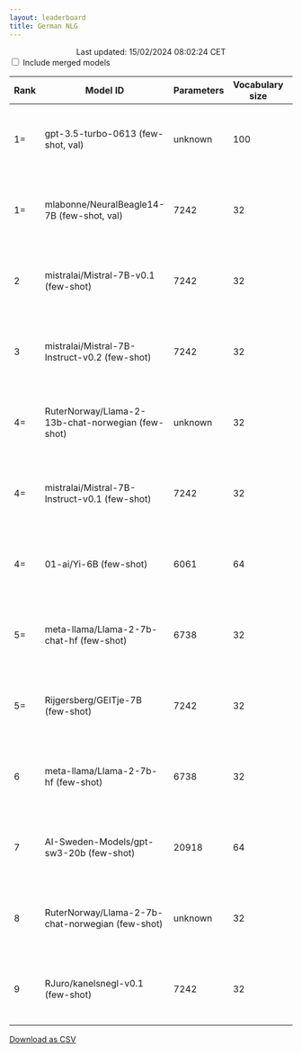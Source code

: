 ```yaml
---
layout: leaderboard
title: German NLG
---
```


<center>Last updated: 15/02/2024 08:02:24 CET</center>

<div class="blocked centered">
  <input type="checkbox" id="merged-models-checkbox">
  <label for="merged-models-checkbox">Include merged models</label>
</div>

<div class="blocked table-wrapper centered">
<table id="german-nlg" class="sortable fixed centered small-font">
 <thead>
  <tr>
   <th><span data-toggle="tooltip" data-placement="bottom" data-container="body" title="ScandEval statistically significant model rank">Rank</span></th>
   <th><span data-toggle="tooltip" data-placement="bottom" data-container="body" title="Hugging Face Hub Model ID">Model ID</span></th>
   <th><span data-toggle="tooltip" data-placement="bottom" data-container="body" title="Number of parameters in the model, in millions">Parameters</span></th>
   <th><span data-toggle="tooltip" data-placement="bottom" data-container="body" title="Number of unique tokens that the model has been trained on, in thousands">Vocabulary size</span></th>
   <th><span data-toggle="tooltip" data-placement="bottom" data-container="body" title="The maximum amount of tokens the model can process">Context</span></th>
   <th><span data-toggle="tooltip" data-placement="bottom" data-container="body" title="Number of tokens processed per second / Number of tokens processed in small documents per second">Speed</span></th>

   <th id="score-col"><span data-toggle="tooltip" data-placement="bottom" data-container="body" title="ScandEval score">Score</span></th>
    
   <th><span data-toggle="tooltip" data-placement="bottom" data-container="body" title="German named entity recognition - Micro-average F1-score without MISC tags / Micro-average F1-score with MISC tags">GermEval</span></th>
   <th><span data-toggle="tooltip" data-placement="bottom" data-container="body" title="German sentiment classification - Matthews Correlation Coefficient / Macro-average F1-score">SB10k</span></th>
   <th><span data-toggle="tooltip" data-placement="bottom" data-container="body" title="German linguistic acceptability - Matthews Correlation Coefficient / Macro-average F1-score">ScaLA-de</span></th>
   <th><span data-toggle="tooltip" data-placement="bottom" data-container="body" title="German question answering - Exact Match / F1-score">GermanQuAD</span></th>
   <th><span data-toggle="tooltip" data-placement="bottom" data-container="body" title="German summarization - BERTScore / ROUGE-L">MLSum</span></th>
   <th><span data-toggle="tooltip" data-placement="bottom" data-container="body" title="German knowledge - Matthews Correlation Coefficient / Accuracy">MMLU-de</span></th>
   <th><span data-toggle="tooltip" data-placement="bottom" data-container="body" title="German knowledge - Matthews Correlation Coefficient / Accuracy">ARC-de</span></th>
   <th><span data-toggle="tooltip" data-placement="bottom" data-container="body" title="German common sense reasoning - Matthews Correlation Coefficient / Accuracy">HellaSwag-de</span></th>
  </tr>
 </thead>
 <tbody>
  <tr class="not-merged-model">
   <td class="rank">1=</td> <!-- Rank -->
   <td>gpt-3.5-turbo-0613 (few-shot, val)</td> <!-- Model ID -->
   <td class="num_model_parameters">unknown</td> <!-- Number of trainable parameters -->
   <td class="vocabulary_size">100</td> <!-- Size of the model's vocabulary -->
   <td class="max_sequence_length">4095</td> <!-- Maximum sequence length of the model-->
   <td class="speed">1,344 ± 455 / 4,023 ± 590</td> <!-- Model inference speed -->
   <td class="score">51.56 ± 2.47</td> <!-- ScandEval score -->
   <td class="de ner">61.50 ± 2.96 / 46.22 ± 3.41</td> <!-- GermEval -->
   <td class="de sent">55.50 ± 2.58 / 68.96 ± 2.00</td> <!-- SB10k -->
   <td class="de la">38.96 ± 4.39 / 68.89 ± 2.54</td> <!-- ScaLA-de -->
   <td class="de qa">30.20 ± 1.59 / 56.58 ± 1.78</td> <!-- GermanQuAD -->
   <td class="de summ">64.90 ± 0.22 / 15.99 ± 0.32</td> <!-- MLSum -->
   <td class="de know">35.39 ± 3.89 / 51.41 ± 2.98</td> <!-- MMLU-de -->
   <td class="de know">70.58 ± 2.18 / 77.93 ± 1.65</td> <!-- ARC-de -->
   <td class="de reason">56.88 ± 2.50 / 66.76 ± 2.02</td> <!-- HellaSwag-de -->
  </tr>
  <tr class="merged-model">
   <td class="rank">1=</td> <!-- Rank -->
   <td>mlabonne/NeuralBeagle14-7B (few-shot, val)</td> <!-- Model ID -->
   <td class="num_model_parameters">7242</td> <!-- Number of trainable parameters -->
   <td class="vocabulary_size">32</td> <!-- Size of the model's vocabulary -->
   <td class="max_sequence_length">8192</td> <!-- Maximum sequence length of the model-->
   <td class="speed">2,549 ± 472 / 784 ± 245</td> <!-- Model inference speed -->
   <td class="score">49.03 ± 2.87</td> <!-- ScandEval score -->
   <td class="de ner">64.81 ± 3.03 / 53.01 ± 3.41</td> <!-- GermEval -->
   <td class="de sent">59.60 ± 2.81 / 72.42 ± 1.83</td> <!-- SB10k -->
   <td class="de la">27.06 ± 4.53 / 63.33 ± 2.30</td> <!-- ScaLA-de -->
   <td class="de qa">25.22 ± 3.76 / 60.93 ± 2.96</td> <!-- GermanQuAD -->
   <td class="de summ">67.31 ± 1.05 / 24.72 ± 2.95</td> <!-- MLSum -->
   <td class="de know">35.84 ± 2.16 / 51.64 ± 1.56</td> <!-- MMLU-de -->
   <td class="de know">64.31 ± 2.19 / 73.28 ± 1.65</td> <!-- ARC-de -->
   <td class="de reason">49.13 ± 2.71 / 61.68 ± 2.03</td> <!-- HellaSwag-de -->
  </tr>
  <tr class="not-merged-model">
   <td class="rank">2</td> <!-- Rank -->
   <td>mistralai/Mistral-7B-v0.1 (few-shot)</td> <!-- Model ID -->
   <td class="num_model_parameters">7242</td> <!-- Number of trainable parameters -->
   <td class="vocabulary_size">32</td> <!-- Size of the model's vocabulary -->
   <td class="max_sequence_length">32768</td> <!-- Maximum sequence length of the model-->
   <td class="speed">2,657 ± 524 / 880 ± 278</td> <!-- Model inference speed -->
   <td class="score">42.69 ± 2.01</td> <!-- ScandEval score -->
   <td class="de ner">55.37 ± 1.32 / 44.65 ± 2.48</td> <!-- GermEval -->
   <td class="de sent">54.27 ± 1.71 / 68.13 ± 1.16</td> <!-- SB10k -->
   <td class="de la">23.12 ± 4.07 / 57.81 ± 3.70</td> <!-- ScaLA-de -->
   <td class="de qa">22.94 ± 3.05 / 47.19 ± 4.45</td> <!-- GermanQuAD -->
   <td class="de summ">68.72 ± 0.87 / 28.11 ± 2.14</td> <!-- MLSum -->
   <td class="de know">35.63 ± 1.12 / 51.69 ± 0.85</td> <!-- MMLU-de -->
   <td class="de know">60.46 ± 1.23 / 70.30 ± 0.94</td> <!-- ARC-de -->
   <td class="de reason">26.40 ± 1.86 / 43.98 ± 1.58</td> <!-- HellaSwag-de -->
  </tr>
  <tr class="not-merged-model">
   <td class="rank">3</td> <!-- Rank -->
   <td>mistralai/Mistral-7B-Instruct-v0.2 (few-shot)</td> <!-- Model ID -->
   <td class="num_model_parameters">7242</td> <!-- Number of trainable parameters -->
   <td class="vocabulary_size">32</td> <!-- Size of the model's vocabulary -->
   <td class="max_sequence_length">32768</td> <!-- Maximum sequence length of the model-->
   <td class="speed">2,538 ± 415 / 821 ± 253</td> <!-- Model inference speed -->
   <td class="score">41.53 ± 1.59</td> <!-- ScandEval score -->
   <td class="de ner">55.15 ± 1.17 / 41.83 ± 1.49</td> <!-- GermEval -->
   <td class="de sent">47.85 ± 2.29 / 65.02 ± 1.69</td> <!-- SB10k -->
   <td class="de la">24.29 ± 2.18 / 60.90 ± 1.65</td> <!-- ScaLA-de -->
   <td class="de qa">23.98 ± 2.16 / 57.70 ± 1.94</td> <!-- GermanQuAD -->
   <td class="de summ">67.67 ± 0.75 / 23.67 ± 2.01</td> <!-- MLSum -->
   <td class="de know">25.96 ± 1.60 / 44.05 ± 1.25</td> <!-- MMLU-de -->
   <td class="de know">55.49 ± 1.09 / 66.61 ± 0.82</td> <!-- ARC-de -->
   <td class="de reason">31.06 ± 1.24 / 47.46 ± 0.90</td> <!-- HellaSwag-de -->
  </tr>
  <tr class="not-merged-model">
   <td class="rank">4=</td> <!-- Rank -->
   <td>RuterNorway/Llama-2-13b-chat-norwegian (few-shot)</td> <!-- Model ID -->
   <td class="num_model_parameters">unknown</td> <!-- Number of trainable parameters -->
   <td class="vocabulary_size">32</td> <!-- Size of the model's vocabulary -->
   <td class="max_sequence_length">4096</td> <!-- Maximum sequence length of the model-->
   <td class="speed">7,778 ± 1,755 / 1,703 ± 552</td> <!-- Model inference speed -->
   <td class="score">40.03 ± 1.71</td> <!-- ScandEval score -->
   <td class="de ner">56.71 ± 1.34 / 47.69 ± 2.04</td> <!-- GermEval -->
   <td class="de sent">49.77 ± 2.03 / 62.42 ± 3.31</td> <!-- SB10k -->
   <td class="de la">19.92 ± 3.22 / 52.83 ± 5.45</td> <!-- ScaLA-de -->
   <td class="de qa">27.87 ± 2.01 / 57.64 ± 2.05</td> <!-- GermanQuAD -->
   <td class="de summ">66.93 ± 0.93 / 24.06 ± 2.22</td> <!-- MLSum -->
   <td class="de know">26.02 ± 1.00 / 44.42 ± 0.74</td> <!-- MMLU-de -->
   <td class="de know">42.29 ± 1.06 / 56.71 ± 0.82</td> <!-- ARC-de -->
   <td class="de reason">24.88 ± 1.44 / 43.25 ± 1.25</td> <!-- HellaSwag-de -->
  </tr>
  <tr class="not-merged-model">
   <td class="rank">4=</td> <!-- Rank -->
   <td>mistralai/Mistral-7B-Instruct-v0.1 (few-shot)</td> <!-- Model ID -->
   <td class="num_model_parameters">7242</td> <!-- Number of trainable parameters -->
   <td class="vocabulary_size">32</td> <!-- Size of the model's vocabulary -->
   <td class="max_sequence_length">32768</td> <!-- Maximum sequence length of the model-->
   <td class="speed">5,443 ± 1,273 / 1,144 ± 364</td> <!-- Model inference speed -->
   <td class="score">38.53 ± 1.91</td> <!-- ScandEval score -->
   <td class="de ner">51.79 ± 0.92 / 36.09 ± 1.73</td> <!-- GermEval -->
   <td class="de sent">47.27 ± 3.06 / 63.50 ± 2.88</td> <!-- SB10k -->
   <td class="de la">22.15 ± 1.83 / 56.64 ± 4.04</td> <!-- ScaLA-de -->
   <td class="de qa">24.30 ± 3.79 / 54.51 ± 4.48</td> <!-- GermanQuAD -->
   <td class="de summ">67.96 ± 1.05 / 26.56 ± 2.90</td> <!-- MLSum -->
   <td class="de know">26.88 ± 0.94 / 44.64 ± 0.79</td> <!-- MMLU-de -->
   <td class="de know">44.97 ± 1.73 / 58.53 ± 1.31</td> <!-- ARC-de -->
   <td class="de reason">20.34 ± 1.39 / 39.65 ± 0.94</td> <!-- HellaSwag-de -->
  </tr>
  <tr class="not-merged-model">
   <td class="rank">4=</td> <!-- Rank -->
   <td>01-ai/Yi-6B (few-shot)</td> <!-- Model ID -->
   <td class="num_model_parameters">6061</td> <!-- Number of trainable parameters -->
   <td class="vocabulary_size">64</td> <!-- Size of the model's vocabulary -->
   <td class="max_sequence_length">4096</td> <!-- Maximum sequence length of the model-->
   <td class="speed">2,786 ± 532 / 784 ± 250</td> <!-- Model inference speed -->
   <td class="score">37.23 ± 1.68</td> <!-- ScandEval score -->
   <td class="de ner">44.97 ± 1.75 / 35.79 ± 1.66</td> <!-- GermEval -->
   <td class="de sent">53.14 ± 2.67 / 67.89 ± 2.15</td> <!-- SB10k -->
   <td class="de la">7.64 ± 2.47 / 37.95 ± 2.67</td> <!-- ScaLA-de -->
   <td class="de qa">30.12 ± 1.55 / 57.17 ± 2.38</td> <!-- GermanQuAD -->
   <td class="de summ">66.73 ± 1.31 / 24.69 ± 3.17</td> <!-- MLSum -->
   <td class="de know">29.80 ± 0.81 / 47.29 ± 0.57</td> <!-- MMLU-de -->
   <td class="de know">40.33 ± 0.91 / 55.16 ± 0.71</td> <!-- ARC-de -->
   <td class="de reason">22.91 ± 1.13 / 41.18 ± 1.10</td> <!-- HellaSwag-de -->
  </tr>
  <tr class="not-merged-model">
   <td class="rank">5=</td> <!-- Rank -->
   <td>meta-llama/Llama-2-7b-chat-hf (few-shot)</td> <!-- Model ID -->
   <td class="num_model_parameters">6738</td> <!-- Number of trainable parameters -->
   <td class="vocabulary_size">32</td> <!-- Size of the model's vocabulary -->
   <td class="max_sequence_length">4096</td> <!-- Maximum sequence length of the model-->
   <td class="speed">2,643 ± 455 / 800 ± 247</td> <!-- Model inference speed -->
   <td class="score">34.81 ± 1.88</td> <!-- ScandEval score -->
   <td class="de ner">50.00 ± 1.33 / 38.45 ± 1.68</td> <!-- GermEval -->
   <td class="de sent">46.54 ± 2.92 / 63.66 ± 2.14</td> <!-- SB10k -->
   <td class="de la">15.30 ± 1.79 / 55.12 ± 1.92</td> <!-- ScaLA-de -->
   <td class="de qa">25.57 ± 3.57 / 56.05 ± 3.74</td> <!-- GermanQuAD -->
   <td class="de summ">67.66 ± 0.90 / 23.98 ± 2.48</td> <!-- MLSum -->
   <td class="de know">20.13 ± 1.16 / 39.49 ± 1.04</td> <!-- MMLU-de -->
   <td class="de know">29.29 ± 1.06 / 46.55 ± 0.89</td> <!-- ARC-de -->
   <td class="de reason">13.92 ± 1.52 / 34.03 ± 1.27</td> <!-- HellaSwag-de -->
  </tr>
  <tr class="not-merged-model">
   <td class="rank">5=</td> <!-- Rank -->
   <td>Rijgersberg/GEITje-7B (few-shot)</td> <!-- Model ID -->
   <td class="num_model_parameters">7242</td> <!-- Number of trainable parameters -->
   <td class="vocabulary_size">32</td> <!-- Size of the model's vocabulary -->
   <td class="max_sequence_length">32768</td> <!-- Maximum sequence length of the model-->
   <td class="speed">10,401 ± 2,529 / 2,123 ± 690</td> <!-- Model inference speed -->
   <td class="score">32.26 ± 2.33</td> <!-- ScandEval score -->
   <td class="de ner">39.09 ± 2.92 / 31.71 ± 2.34</td> <!-- GermEval -->
   <td class="de sent">47.83 ± 2.81 / 60.24 ± 3.30</td> <!-- SB10k -->
   <td class="de la">10.31 ± 2.60 / 46.65 ± 4.50</td> <!-- ScaLA-de -->
   <td class="de qa">26.13 ± 3.79 / 53.13 ± 4.50</td> <!-- GermanQuAD -->
   <td class="de summ">66.72 ± 1.03 / 23.80 ± 2.02</td> <!-- MLSum -->
   <td class="de know">19.03 ± 1.31 / 36.85 ± 1.79</td> <!-- MMLU-de -->
   <td class="de know">32.26 ± 1.36 / 47.72 ± 1.23</td> <!-- ARC-de -->
   <td class="de reason">10.10 ± 1.81 / 30.36 ± 1.81</td> <!-- HellaSwag-de -->
  </tr>
  <tr class="not-merged-model">
   <td class="rank">6</td> <!-- Rank -->
   <td>meta-llama/Llama-2-7b-hf (few-shot)</td> <!-- Model ID -->
   <td class="num_model_parameters">6738</td> <!-- Number of trainable parameters -->
   <td class="vocabulary_size">32</td> <!-- Size of the model's vocabulary -->
   <td class="max_sequence_length">4096</td> <!-- Maximum sequence length of the model-->
   <td class="speed">2,648 ± 467 / 799 ± 250</td> <!-- Model inference speed -->
   <td class="score">32.23 ± 1.99</td> <!-- ScandEval score -->
   <td class="de ner">41.88 ± 1.87 / 31.88 ± 1.77</td> <!-- GermEval -->
   <td class="de sent">50.17 ± 2.52 / 65.78 ± 1.89</td> <!-- SB10k -->
   <td class="de la">15.82 ± 2.45 / 53.27 ± 4.50</td> <!-- ScaLA-de -->
   <td class="de qa">18.35 ± 2.70 / 39.71 ± 4.79</td> <!-- GermanQuAD -->
   <td class="de summ">68.99 ± 1.06 / 28.97 ± 2.45</td> <!-- MLSum -->
   <td class="de know">18.43 ± 1.34 / 38.16 ± 1.18</td> <!-- MMLU-de -->
   <td class="de know">25.68 ± 1.63 / 43.75 ± 1.33</td> <!-- ARC-de -->
   <td class="de reason">8.37 ± 1.83 / 30.00 ± 1.48</td> <!-- HellaSwag-de -->
  </tr>
  <tr class="not-merged-model">
   <td class="rank">7</td> <!-- Rank -->
   <td>AI-Sweden-Models/gpt-sw3-20b (few-shot)</td> <!-- Model ID -->
   <td class="num_model_parameters">20918</td> <!-- Number of trainable parameters -->
   <td class="vocabulary_size">64</td> <!-- Size of the model's vocabulary -->
   <td class="max_sequence_length">2048</td> <!-- Maximum sequence length of the model-->
   <td class="speed">4,880 ± 1,052 / 1,181 ± 380</td> <!-- Model inference speed -->
   <td class="score">22.22 ± 2.66</td> <!-- ScandEval score -->
   <td class="de ner">35.78 ± 2.37 / 26.98 ± 1.75</td> <!-- GermEval -->
   <td class="de sent">34.13 ± 7.00 / 46.96 ± 8.23</td> <!-- SB10k -->
   <td class="de la">2.18 ± 1.60 / 38.27 ± 3.59</td> <!-- ScaLA-de -->
   <td class="de qa">17.99 ± 4.02 / 38.26 ± 5.37</td> <!-- GermanQuAD -->
   <td class="de summ">62.21 ± 0.48 / 18.52 ± 0.80</td> <!-- MLSum -->
   <td class="de know">3.58 ± 1.15 / 27.49 ± 0.72</td> <!-- MMLU-de -->
   <td class="de know">1.87 ± 1.88 / 26.56 ± 1.16</td> <!-- ARC-de -->
   <td class="de reason">0.56 ± 1.62 / 24.97 ± 1.14</td> <!-- HellaSwag-de -->
  </tr>
  <tr class="not-merged-model">
   <td class="rank">8</td> <!-- Rank -->
   <td>RuterNorway/Llama-2-7b-chat-norwegian (few-shot)</td> <!-- Model ID -->
   <td class="num_model_parameters">unknown</td> <!-- Number of trainable parameters -->
   <td class="vocabulary_size">32</td> <!-- Size of the model's vocabulary -->
   <td class="max_sequence_length">4096</td> <!-- Maximum sequence length of the model-->
   <td class="speed">10,890 ± 2,686 / 2,186 ± 750</td> <!-- Model inference speed -->
   <td class="score">20.36 ± 1.91</td> <!-- ScandEval score -->
   <td class="de ner">27.22 ± 1.38 / 24.48 ± 1.76</td> <!-- GermEval -->
   <td class="de sent">33.54 ± 5.12 / 49.63 ± 5.78</td> <!-- SB10k -->
   <td class="de la">0.45 ± 0.91 / 35.24 ± 3.71</td> <!-- ScaLA-de -->
   <td class="de qa">20.40 ± 3.28 / 45.47 ± 3.32</td> <!-- GermanQuAD -->
   <td class="de summ">62.18 ± 0.62 / 16.27 ± 1.10</td> <!-- MLSum -->
   <td class="de know">-0.10 ± 0.93 / 25.16 ± 1.17</td> <!-- MMLU-de -->
   <td class="de know">-0.37 ± 1.14 / 24.56 ± 0.85</td> <!-- ARC-de -->
   <td class="de reason">-1.00 ± 1.03 / 24.94 ± 1.00</td> <!-- HellaSwag-de -->
  </tr>
  <tr class="not-merged-model">
   <td class="rank">9</td> <!-- Rank -->
   <td>RJuro/kanelsnegl-v0.1 (few-shot)</td> <!-- Model ID -->
   <td class="num_model_parameters">7242</td> <!-- Number of trainable parameters -->
   <td class="vocabulary_size">32</td> <!-- Size of the model's vocabulary -->
   <td class="max_sequence_length">512</td> <!-- Maximum sequence length of the model-->
   <td class="speed">9,757 ± 2,047 / 2,200 ± 705</td> <!-- Model inference speed -->
   <td class="score">8.62 ± 0.12</td> <!-- ScandEval score -->
   <td class="de ner">0.00 ± 0.00 / 0.00 ± 0.00</td> <!-- GermEval -->
   <td class="de sent">0.00 ± 0.00 / 17.05 ± 0.35</td> <!-- SB10k -->
   <td class="de la">0.00 ± 0.00 / 33.34 ± 0.31</td> <!-- ScaLA-de -->
   <td class="de qa">0.00 ± 0.00 / 14.60 ± 0.67</td> <!-- GermanQuAD -->
   <td class="de summ">59.43 ± 0.04 / 10.87 ± 0.07</td> <!-- MLSum -->
   <td class="de know">1.16 ± 0.57 / 22.46 ± 0.56</td> <!-- MMLU-de -->
   <td class="de know">0.00 ± 0.00 / 23.37 ± 0.91</td> <!-- ARC-de -->
   <td class="de reason">0.31 ± 0.50 / 24.18 ± 0.53</td> <!-- HellaSwag-de -->
  </tr>
 </tbody>
</table>
</div>

<div class="end-note">
  <a href="https://scandeval.com/german-nlg.csv" target="_blank">Download as CSV</a>
</div>